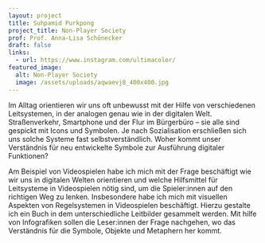 ```yaml
---
layout: project
title: Suhpamid Purkpong
project_title: Non-Player Society
prof: Prof. Anna-Lisa Schönecker
draft: false
links:
  - url: https://www.instagram.com/ultimacolor/
featured_image:
  alt: Non-Player Society
  image: /assets/uploads/aqwaevj8_400x400.jpg
---
```

Im Alltag orientieren wir uns oft unbewusst mit der Hilfe von verschiedenen Leitsystemen, in der analogen genau wie in der digitalen Welt. Straßenverkehr, Smartphone und der Flur im Bürgerbüro –  sie alle sind gespickt mit Icons und Symbolen. Je nach Sozialisation  erschließen sich uns solche Systeme fast selbstverständlich. Woher kommt unser Verständnis für neu entwickelte Symbole zur Ausführung digitaler Funktionen?

Am Beispiel von Videospielen habe ich mich mit der Frage beschäftigt wie wir uns in digitalen Welten orientieren und welche Hilfsmittel für Leitsysteme in Videospielen nötig sind, um die Spieler:innen auf  den richtigen Weg zu lenken. Insbesondere habe ich mich mit visuellen Aspekten von Regelsystemen in Videospielen beschäftigt. Hierzu gestalte ich ein Buch in dem unterschiedliche Leitbilder gesammelt werden.  Mit hilfe von Infografiken sollen die Leser:innen der Frage nachgehen, wo das Verständnis für die Symbole, Objekte und Metaphern her kommt.